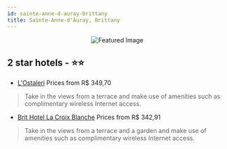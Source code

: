 ```yaml
---
id: sainte-anne-d-auray-brittany
title: Sainte-Anne-d'Auray, Brittany
---
```


<center><img src="https://i.travelapi.com/hotels/16000000/15170000/15161600/15161506/628f98e6_z.jpg" alt="Featured Image" /></center>


##  2 star hotels - ⭐️⭐️

-    [L'Ostaleri](https://us.hurb.com/hotels/sainte-anne-d-auray/l-ostaleri-JNP-JP680472?cmp=18055) Prices from R$ 349,70
   > Take in the views from a terrace and make use of amenities such as complimentary wireless Internet access.
-    [Brit Hotel La Croix Blanche](https://us.hurb.com/hotels/sainte-anne-d-auray/brit-hotel-la-croix-blanche-JNP-JP252725?cmp=18055) Prices from R$ 342,91
   > Take in the views from a terrace and a garden and make use of amenities such as complimentary wireless Internet access.
